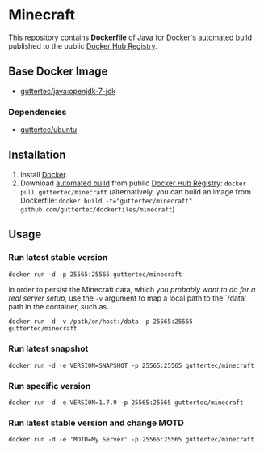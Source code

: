 # Minecraft


This repository contains **Dockerfile** of [Java](https://www.java.com/) for [Docker](https://www.docker.com/)'s [automated build](https://registry.hub.docker.com/u/guttertec/minecraft/) published to the public [Docker Hub Registry](https://registry.hub.docker.com/).

## Base Docker Image

* [guttertec/java:openjdk-7-jdk](guttertec/https://registry.hub.docker.com/u/guttertec/java)

### Dependencies

* [guttertec/ubuntu](https://registry.hub.docker.com/u/guttertec/ubuntu/)

## Installation

1. Install [Docker](https://www.docker.com/).
2. Download [automated build](https://registry.hub.docker.com/u/guttertec/minecraft/) from public [Docker Hub Registry](https://registry.hub.docker.com/): `docker pull guttertec/minecraft` (alternatively, you can build an image from Dockerfile: `docker build -t="guttertec/minecraft" github.com/guttertec/dockerfiles/minecraft`)

## Usage

### Run latest stable version

`docker run -d -p 25565:25565 guttertec/minecraft`

In order to persist the Minecraft data, which you *probably want to do for a real server setup*, use the `-v` argument to map a local path to the `/data' path in the container, such as…

`docker run -d -v /path/on/host:/data -p 25565:25565 guttertec/minecraft`

### Run latest snapshot

`docker run -d -e VERSION=SNAPSHOT -p 25565:25565 guttertec/minecraft`

### Run specific version

`docker run -d -e VERSION=1.7.9 -p 25565:25565 guttertec/minecraft`

### Run latest stable version and change MOTD

`docker run -d -e 'MOTD=My Server' -p 25565:25565 guttertec/minecraft`